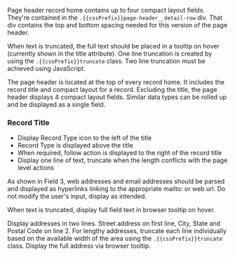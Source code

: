 Page header record home contains up to four
compact layout fields. They're contained in the `.{{cssPrefix}}page-header__detail-row` div.
That div contains the top and bottom spacing needed for this version of the page header.

When text is truncated, the full text should be placed in
a tooltip on hover (currently shown in the title
attribute). One line truncation is created by using the
`.{{cssPrefix}}truncate` class. Two line truncation must be achieved
using JavaScript.

The page header is located at the top of every record home. It includes the record title and compact layout for a record. Excluding the title, the page header displays 4 compact layout fields. Similar data types can be rolled up and be displayed as a single field.

### Record Title

* Display Record Type icon to the left of the title
* Record Type is displayed above the title
* When required, follow action is displayed to the right of the record title
* Display one line of text, truncate when the length conflicts with the page level actions

As shown in Field 3, web addresses and email addresses should be parsed and displayed as hyperlinks linking to the appropriate mailto: or web url. Do not modify the user's input, display as intended.

When text is truncated, display full field text in browser tooltip on hover.

Display addresses in two lines. Street address on first line, City, State and Postal Code on line 2. For lengthy addresses, truncate each line individually based on the available width of the area using the `.{{cssPrefix}}truncate` class. Display the full address via browser tooltip.
